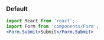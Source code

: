 ### Default

```jsx
import React from 'react';
import Form from 'components/Form';
<Form.Submit>Submit</Form.Submit>
```